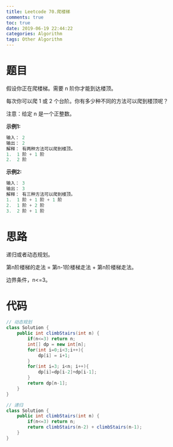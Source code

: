```yaml
---
title: Leetcode 70.爬楼梯
comments: true
toc: true
date: 2019-06-19 22:44:22
categories: Algorithm
tags: Other Algorithm
---
```


# 题目

假设你正在爬楼梯。需要 n 阶你才能到达楼顶。

每次你可以爬 1 或 2 个台阶。你有多少种不同的方法可以爬到楼顶呢？

注意：给定 n 是一个正整数。

**示例1:**
```java
输入： 2
输出： 2
解释： 有两种方法可以爬到楼顶。
1.  1 阶 + 1 阶
2.  2 阶
```

**示例2:**
```java
输入： 3
输出： 3
解释： 有三种方法可以爬到楼顶。
1.  1 阶 + 1 阶 + 1 阶
2.  1 阶 + 2 阶
3.  2 阶 + 1 阶
```

# 思路

递归或者动态规划。

第n阶楼梯的走法 = 第n-1阶楼梯走法 + 第n阶楼梯走法。

边界条件，n<=3。

# 代码

```java
// 动态规划
class Solution {
    public int climbStairs(int n) {
        if(n<=3) return n;
        int[] dp = new int[n];
        for(int i=0;i<3;i++){
            dp[i] = i+1;
        }
        for(int i=3; i<n; i++){
            dp[i]=dp[i-2]+dp[i-1];
        }
        return dp[n-1];
    }
}
```

```java
// 递归
class Solution {
    public int climbStairs(int n) {
        if(n<=3) return n;
        return climbStairs(n-2) + climbStairs(n-1);
    }
}
```